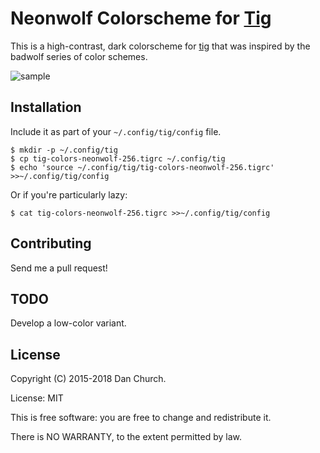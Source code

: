 # Neonwolf Colorscheme for [Tig](https://github.com/jonas/tig)

This is a high-contrast, dark colorscheme for [tig](https://github.com/jonas/tig) that was inspired by the badwolf series of color schemes.

![sample](/../flair/screenshots/sample.png)

## Installation

Include it as part of your `~/.config/tig/config` file.

    $ mkdir -p ~/.config/tig
    $ cp tig-colors-neonwolf-256.tigrc ~/.config/tig
    $ echo 'source ~/.config/tig/tig-colors-neonwolf-256.tigrc' >>~/.config/tig/config

Or if you're particularly lazy:

    $ cat tig-colors-neonwolf-256.tigrc >>~/.config/tig/config

## Contributing

Send me a pull request!

## TODO

Develop a low-color variant.

## License

Copyright (C) 2015-2018 Dan Church.

License: MIT

This is free software: you are free to change and redistribute it.

There is NO WARRANTY, to the extent permitted by law.

